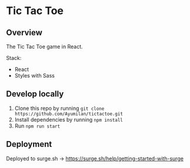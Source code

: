 # Tic Tac Toe

## Overview

The Tic Tac Toe game in React.

Stack:

- React
- Styles with Sass

## Develop locally

1. Clone this repo by running `git clone https://github.com/Ayumilan/tictactoe.git`
2. Install dependencies by running `npm install`
3. Run `npm run start`

## Deployment

Deployed to surge.sh -> https://surge.sh/help/getting-started-with-surge
